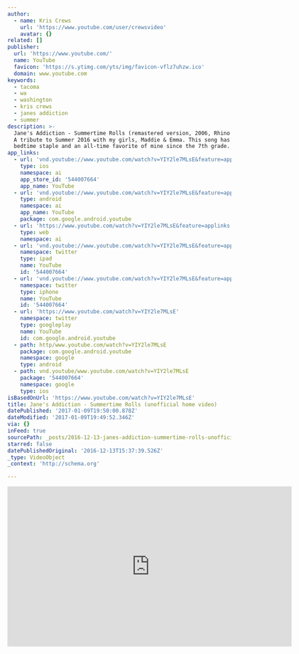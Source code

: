 ```yaml
---
author:
  - name: Kris Crews
    url: 'https://www.youtube.com/user/crewsvideo'
    avatar: {}
related: []
publisher:
  url: 'https://www.youtube.com/'
  name: YouTube
  favicon: 'https://s.ytimg.com/yts/img/favicon-vflz7uhzw.ico'
  domain: www.youtube.com
keywords:
  - tacoma
  - wa
  - washington
  - kris crews
  - janes addiction
  - summer
description: >-
  Jane's Addiction - Summertime Rolls (remastered version, 2006, Rhino Records)
  A tribute to Summer 2016 with my girls, Maddie & Emma. This song has been a
  bedtime staple and an all-time favorite of mine since the 7th grade.
app_links:
  - url: 'vnd.youtube://www.youtube.com/watch?v=YIY2le7MLsE&feature=applinks'
    type: ios
    namespace: ai
    app_store_id: '544007664'
    app_name: YouTube
  - url: 'vnd.youtube://www.youtube.com/watch?v=YIY2le7MLsE&feature=applinks'
    type: android
    namespace: ai
    app_name: YouTube
    package: com.google.android.youtube
  - url: 'https://www.youtube.com/watch?v=YIY2le7MLsE&feature=applinks'
    type: web
    namespace: ai
  - url: 'vnd.youtube://www.youtube.com/watch?v=YIY2le7MLsE&feature=applinks'
    namespace: twitter
    type: ipad
    name: YouTube
    id: '544007664'
  - url: 'vnd.youtube://www.youtube.com/watch?v=YIY2le7MLsE&feature=applinks'
    namespace: twitter
    type: iphone
    name: YouTube
    id: '544007664'
  - url: 'https://www.youtube.com/watch?v=YIY2le7MLsE'
    namespace: twitter
    type: googleplay
    name: YouTube
    id: com.google.android.youtube
  - path: http/www.youtube.com/watch?v=YIY2le7MLsE
    package: com.google.android.youtube
    namespace: google
    type: android
  - path: vnd.youtube/www.youtube.com/watch?v=YIY2le7MLsE
    package: '544007664'
    namespace: google
    type: ios
isBasedOnUrl: 'https://www.youtube.com/watch?v=YIY2le7MLsE'
title: Jane's Addiction - Summertime Rolls (unofficial home video)
datePublished: '2017-01-09T19:50:00.878Z'
dateModified: '2017-01-09T19:49:52.346Z'
via: {}
inFeed: true
sourcePath: _posts/2016-12-13-janes-addiction-summertime-rolls-unofficial-home-video.md
starred: false
datePublishedOriginal: '2016-12-13T15:37:39.526Z'
_type: VideoObject
_context: 'http://schema.org'

---
```

<iframe src="https://cdn.embedly.com/widgets/media.html?src=https%3A%2F%2Fwww.youtube.com%2Fembed%2FYIY2le7MLsE%3Ffeature%3Doembed&amp;url=http%3A%2F%2Fwww.youtube.com%2Fwatch%3Fv%3DYIY2le7MLsE&amp;image=https%3A%2F%2Fi.ytimg.com%2Fvi%2FYIY2le7MLsE%2Fhqdefault.jpg&amp;key=b7d04c9b404c499eba89ee7072e1c4f7&amp;type=text%2Fhtml&amp;schema=youtube" width="640" height="360" scrolling="no" frameborder="0" allowfullscreen="" style=""></iframe>